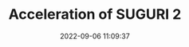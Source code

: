 ---
date: 2022-09-06 11:09:37
title: 'Acceleration of SUGURI 2'	
tags: [anime, PC]
img: https://i.imgur.com/pwWFyHM.png
price: $8.99 One Time	
link: https://store.steampowered.com/app/390710/Acceleration_of_SUGURI_2/	
discord: http://discord.gg/fruitbatfactory	
twitter: https://twitter.com/FruitbatFactory
---